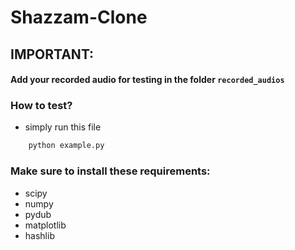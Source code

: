 # Shazzam-Clone

## IMPORTANT:

#### Add your recorded audio for testing in the folder `recorded_audios`
### How to test?
- simply run this file
```bash
    python example.py
```

### Make sure to install these requirements:
- scipy
- numpy
- pydub
- matplotlib
- hashlib


